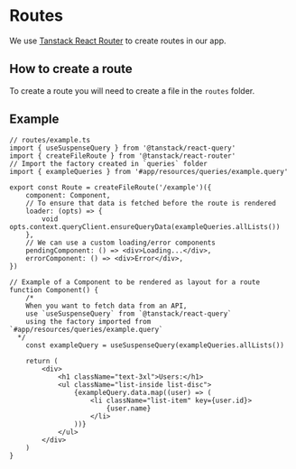 # Routes

We use [Tanstack React Router](https://tanstack.com/router/latest) to create
routes in our app.

## How to create a route

To create a route you will need to create a file in the `routes` folder.

## Example

```tsx
// routes/example.ts
import { useSuspenseQuery } from '@tanstack/react-query'
import { createFileRoute } from '@tanstack/react-router'
// Import the factory created in `queries` folder
import { exampleQueries } from '#app/resources/queries/example.query'

export const Route = createFileRoute('/example')({
	component: Component,
	// To ensure that data is fetched before the route is rendered
	loader: (opts) => {
		void opts.context.queryClient.ensureQueryData(exampleQueries.allLists())
	},
	// We can use a custom loading/error components
	pendingComponent: () => <div>Loading...</div>,
	errorComponent: () => <div>Error</div>,
})

// Example of a Component to be rendered as layout for a route
function Component() {
	/*
    When you want to fetch data from an API,
    use `useSuspenseQuery` from `@tanstack/react-query`
    using the factory imported from `#app/resources/queries/example.query`
  */
	const exampleQuery = useSuspenseQuery(exampleQueries.allLists())

	return (
		<div>
			<h1 className="text-3xl">Users:</h1>
			<ul className="list-inside list-disc">
				{exampleQuery.data.map((user) => (
					<li className="list-item" key={user.id}>
						{user.name}
					</li>
				))}
			</ul>
		</div>
	)
}
```
